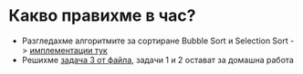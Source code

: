 # Какво правихме в час?
- Разгледахме алгоритмите за сортиране Bubble Sort и Selection Sort -> [имплементации тук]()
- Решихме [задача 3 от файла](), задачи 1 и 2 остават за домашна работа